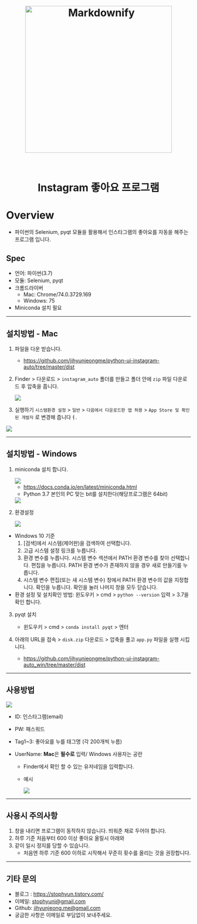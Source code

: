 <h1 align="center">
  <br>
  <a href="http://jikao.herokuapp.com/"><img src="https://user-images.githubusercontent.com/43984584/62023622-a7700980-b20c-11e9-9e98-1a7bec09756d.png" alt="Markdownify" width="400"></a>
  <br>
  
  <br>
</h1>

<h1 align="center"> Instagram 좋아요 프로그램 
</p>

# Overview

- 파이썬의 Selenium, pyqt 모듈을 활용해서 인스타그램의 좋아요를 자동을 해주는 프로그램 입니다.

## Spec

- 언어: 파이썬(3.7)
- 모듈: Selenium, pyqt
- 크롬드라이버
  - Mac: Chrome/74.0.3729.169
  - Windows: 75
- Miniconda 설치 필요

---

## 설치방법 - Mac

1. 파일을 다운 받습니다.

   - https://github.com/jihyunjeongme/python-ui-instagram-auto/tree/master/dist

2. Finder > 다운로드 > `instagram_auto` 폴더를 만들고 폴더 안에 `zip` 파일 다운로드 후 압축을 풉니다.

   <img src="https://user-images.githubusercontent.com/43984584/62106691-d35cbf00-b2e0-11e9-847f-434bc89637bf.png">

3. 실행하기 `시스템환경 설정` > `일반` > `다음에서 다운로드한 앱 허용` > `App Store 및 확인된 개발자` 로 변경해 줍니다ㅓ.

<img src="https://user-images.githubusercontent.com/43984584/62107998-dd33f180-b2e3-11e9-9e34-8d89192b41e1.png">

---

## 설치방법 - Windows

1. miniconda 설치 합니다.

   <img src =  "https://user-images.githubusercontent.com/43984584/62024015-519c6100-b20e-11e9-82da-8a20f292913a.png">

   - https://docs.conda.io/en/latest/miniconda.html
   - Python 3.7 본인의 PC 맞는 bit를 설치한다(해당프로그램은 64bit)

    <img src = "https://user-images.githubusercontent.com/43984584/62024666-d1c3c600-b210-11e9-8bb5-3ea3a28f0286.png">

2. 환경설정

   <img src = "https://user-images.githubusercontent.com/43984584/62010278-f9c91000-b1a3-11e9-8448-1fdd470f81a7.png">

- Windows 10 기준
  1. [검색]에서 시스템(제어판)을 검색하여 선택합니다.
  2. 고급 시스템 설정 링크를 누릅니다.
  3. 환경 변수를 누릅니다. 시스템 변수 섹션에서 PATH 환경 변수를 찾아 선택합니다. 편집을 누릅니다. PATH 환경 변수가 존재하지 않을 경우 새로 만들기를 누릅니다.
  4. 시스템 변수 편집(또는 새 시스템 변수) 창에서 PATH 환경 변수의 값을 지정합니다. 확인을 누릅니다. 확인을 눌러 나머지 창을 모두 닫습니다.
- 환경 설정 및 설치확인 방법: 윈도우키 > cmd > `python --version` 입력 > 3.7을 확인 합니다.

3. pyqt 설치

   - 윈도우키 > cmd > `conda install pyqt` > 엔터
     <!-- - 윈도우키 > cmd > `pip install pyqt5-sip` > 엔터 > `pip install pyqt5` 엔터 -->

4. 아래의 URL을 접속 > `disk.zip` 다운로드 > 압축을 풀고 `app.py` 파일을 실행 시킵니다.
   - https://github.com/jihyunjeongme/python-ui-instagram-auto_win/tree/master/dist

---

## 사용방법

<img src="https://user-images.githubusercontent.com/43984584/62023622-a7700980-b20c-11e9-9e98-1a7bec09756d.png">

- ID: 인스타그램(email)
- PW: 패스워드
- Tag1~3: 좋아요를 누를 태그명 (각 200개씩 누름)
- UserName: **Mac**은 **필수로** 입력/ Windows 사용자는 공란

  - Finder에서 확인 할 수 있는 유저네임을 입력합니다.
  - 예시

      <img src="https://user-images.githubusercontent.com/43984584/62106766-0901a800-b2e1-11e9-9868-d494977043d6.png">

---

## 사용시 주의사항

1. 창을 내리면 프로그램이 동작하지 않습니다. 띄워준 채로 두어야 합니다.
2. 하루 기준 처음부터 600 이상 좋아요 올릴시 아래와
3. 같이 일시 정지를 당할 수 있습니다.
   - 처음엔 하루 기준 600 이하로 시작해서 꾸준히 횟수를 올리는 것을 권장합니다.

---

## 기타 문의

- 블로그 : https://stophyun.tistory.com/
- 이메일: stophyuni@gmail.com
- Github: jihyunjeong.me@gmail.com
- 궁금한 사항은 이메일로 부담없이 보내주세요.

